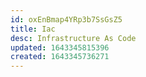 ```yaml
---
id: oxEnBmap4YRp3b7SsGsZ5
title: Iac
desc: Infrastructure As Code
updated: 1643345815396
created: 1643345736271
---
```


